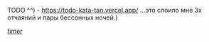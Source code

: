 TODO ^^) - https://todo-kata-tan.vercel.app/
...это слоило мне 3х отчаяний и пары бессонных ночей.)

[timer](https://the-lord-of-the-todo-bn3z.vercel.app/)
